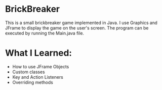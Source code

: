 # BrickBreaker
This is a small brickbreaker game implemented in Java. I use Graphics and JFrame to display the game on the user's screen. The program can be executed by running the Main.java file.


# What I Learned:
- How to use JFrame Objects
- Custom classes
- Key and Action Listeners
- Overriding methods
